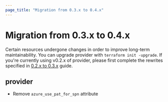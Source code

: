 ```yaml
---
page_title: "Migration from 0.3.x to 0.4.x"
---
```

# Migration from 0.3.x to 0.4.x

Certain resources undergone changes in order to improve long-term maintainability. You can upgrade provider with `terraform init -upgrade`. If you're currently using v0.2.x of provider, please first complete the rewrites specified in [0.2.x to 0.3.x](migration-0.3.x.md) guide.

## provider

* Remove `azure_use_pat_for_spn` attribute